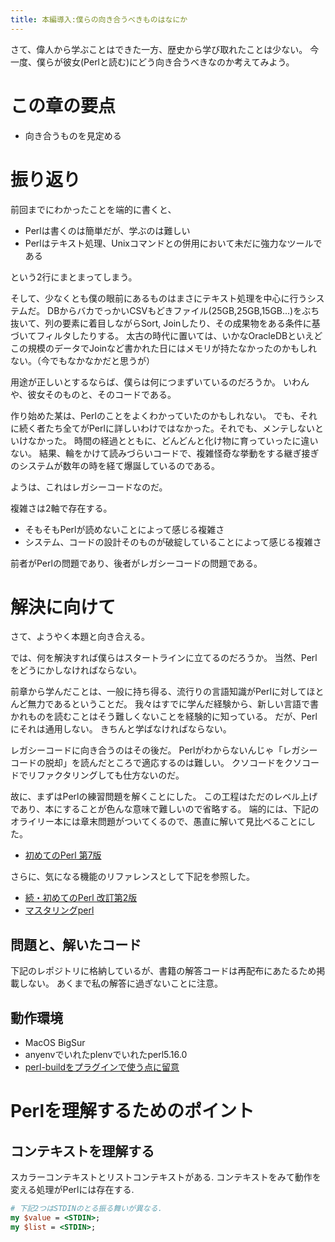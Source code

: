 ```yaml
---
title: 本編導入:僕らの向き合うべきものはなにか
---
```


さて、偉人から学ぶことはできた一方、歴史から学び取れたことは少ない。
今一度、僕らが彼女(Perlと読む)にどう向き合うべきなのか考えてみよう。

# この章の要点
- 向き合うものを見定める

# 振り返り

前回までにわかったことを端的に書くと、
- Perlは書くのは簡単だが、学ぶのは難しい
- Perlはテキスト処理、Unixコマンドとの併用において未だに強力なツールである

という2行にまとまってしまう。

そして、少なくとも僕の眼前にあるものはまさにテキスト処理を中心に行うシステムだ。
DBからバカでっかいCSVもどきファイル(25GB,25GB,15GB...)をぶち抜いて、列の要素に着目しながらSort, Joinしたり、その成果物をある条件に基づいてフィルタしたりする。
太古の時代に置いては、いかなOracleDBといえどこの規模のデータでJoinなど書かれた日にはメモリが持たなかったのかもしれない。（今でもなかなかだと思うが）

用途が正しいとするならば、僕らは何につまずいているのだろうか。
いわんや、彼女そのものと、そのコードである。

作り始めた某は、Perlのことをよくわかっていたのかもしれない。
でも、それに続く者たち全てがPerlに詳しいわけではなかった。それでも、メンテしないといけなかった。
時間の経過とともに、どんどんと化け物に育っていったに違いない。
結果、輪をかけて読みづらいコードで、複雑怪奇な挙動をする継ぎ接ぎのシステムが数年の時を経て爆誕しているのである。

ようは、これはレガシーコードなのだ。

複雑さは2軸で存在する。
- そもそもPerlが読めないことによって感じる複雑さ
- システム、コードの設計そのものが破綻していることによって感じる複雑さ

前者がPerlの問題であり、後者がレガシーコードの問題である。

# 解決に向けて
さて、ようやく本題と向き合える。

では、何を解決すれば僕らはスタートラインに立てるのだろうか。
当然、Perlをどうにかしなければならない。

前章から学んだことは、一般に持ち得る、流行りの言語知識がPerlに対してほとんど無力であるということだ。
我々はすでに学んだ経験から、新しい言語で書かれものを読むことはそう難しくないことを経験的に知っている。
だが、Perlにそれは通用しない。
きちんと学ばなければならない。

レガシーコードに向き合うのはその後だ。
Perlがわからないんじゃ「レガシーコードの脱却」を読んだところで適応するのは難しい。
クソコードをクソコードでリファクタリングしても仕方ないのだ。

故に、まずはPerlの練習問題を解くことにした。
この工程はただのレベル上げであり、本にすることが色んな意味で難しいので省略する。
端的には、下記のオライリー本には章末問題がついてくるので、愚直に解いて見比べることにした。

- [初めてのPerl 第7版](https://amzn.to/3bx3Lbv)

さらに、気になる機能のリファレンスとして下記を参照した。
- [続・初めてのPerl 改訂第2版 ](https://amzn.to/3brDueL)
- [マスタリングperl](https://amzn.to/3ExTnwv)

## 問題と、解いたコード
下記のレポジトリに格納しているが、書籍の解答コードは再配布にあたるため掲載しない。
あくまで私の解答に過ぎないことに注意。

## 動作環境
- MacOS BigSur
- anyenvでいれたplenvでいれたperl5.16.0
- [perl-buildをプラグインで使う点に留意](https://qiita.com/narita_cpp/items/03e55b9acf4b3fbed99c)

# Perlを理解するためのポイント
## コンテキストを理解する
スカラーコンテキストとリストコンテキストがある. コンテキストをみて動作を変える処理がPerlには存在する.

```perl
# 下記2つはSTDINのとる振る舞いが異なる.
my $value = <STDIN>;
my $list = <STDIN>;
```
    